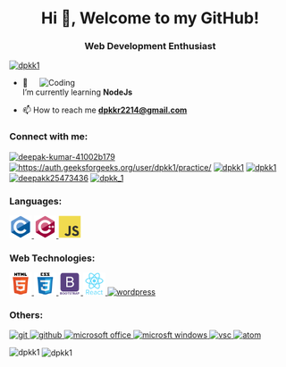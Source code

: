 <h1 align="center">Hi 👋, Welcome to my GitHub!</h1>
<h3 align="center">Web Development Enthusiast</h3>

<p align="left"> <a href="https://github.com/ryo-ma/github-profile-trophy"><img src="https://github-profile-trophy.vercel.app/?username=dpkk1" alt="dpkk1" /></a> </p>
<img align="right" alt="Coding" width="450" src="https://cdn.dribbble.com/users/1162077/screenshots/5403918/focus-animation.gif">

- 🌱 I’m currently learning **NodeJs**

- 📫 How to reach me **dpkkr2214@gmail.com**

<h3 align="left">Connect with me:</h3>
<p align="left">
<a href="https://linkedin.com/in/deepak-kumar-41002b179" target="blank"><img align="center" src="https://cdn.jsdelivr.net/npm/simple-icons@3.0.1/icons/linkedin.svg" alt="deepak-kumar-41002b179" height="30" width="40" /></a>
 <a href="https://auth.geeksforgeeks.org/user/https://auth.geeksforgeeks.org/user/dpkk1/practice/" target="blank"><img align="center" src="https://cdn.jsdelivr.net/npm/simple-icons@3.0.1/icons/geeksforgeeks.svg" alt="https://auth.geeksforgeeks.org/user/dpkk1/practice/" height="30" width="40" /></a>
<a href="https://www.hackerrank.com/dpkk1" target="blank"><img align="center" src="https://cdn.jsdelivr.net/npm/simple-icons@3.0.1/icons/hackerrank.svg" alt="dpkk1" height="30" width="40" /></a>
<a href="https://www.leetcode.com/dpkk1" target="blank"><img align="center" src="https://cdn.jsdelivr.net/npm/simple-icons@3.0.1/icons/leetcode.svg" alt="dpkk1" height="30" width="40" /></a>
<a href="https://twitter.com/deepakk25473436" target="blank"><img align="center" src="https://cdn.jsdelivr.net/npm/simple-icons@3.0.1/icons/twitter.svg" alt="deepakk25473436" height="30" width="40" /></a>
<a href="https://instagram.com/dpkk_1" target="blank"><img align="center" src="https://cdn.jsdelivr.net/npm/simple-icons@3.0.1/icons/instagram.svg" alt="dpkk_1" height="30" width="40" /></a>
</p>

<h3 align="left">Languages:</h3>
<p align="left"> 
  <a href="https://www.cprogramming.com/" target="_blank"> <img src="https://raw.githubusercontent.com/devicons/devicon/master/icons/c/c-original.svg" alt="c" width="40" height="40"/> </a>
   <a href="https://www.w3schools.com/cpp/" target="_blank"> <img src="https://raw.githubusercontent.com/devicons/devicon/master/icons/cplusplus/cplusplus-original.svg" alt="cplusplus" width="40" height="40"/> </a> 
   <a href="https://developer.mozilla.org/en-US/docs/Web/JavaScript" target="_blank"> <img src="https://raw.githubusercontent.com/devicons/devicon/master/icons/javascript/javascript-original.svg" alt="javascript" width="40" height="40"/> </a>
</p>
  
<h3 align="left">Web Technologies:</h3>
<p align="left">
  <a href="https://www.w3.org/html/" target="_blank"> <img src="https://raw.githubusercontent.com/devicons/devicon/master/icons/html5/html5-original-wordmark.svg" alt="html5" width="40" height="40"/> </a>
  <a href="https://www.w3schools.com/css/" target="_blank"> <img src="https://raw.githubusercontent.com/devicons/devicon/master/icons/css3/css3-original-wordmark.svg" alt="css3" width="40" height="40"/> </a> 
  <a href="https://getbootstrap.com" target="_blank"> <img src="https://raw.githubusercontent.com/devicons/devicon/master/icons/bootstrap/bootstrap-plain-wordmark.svg" alt="bootstrap" width="40" height="40"/> </a> 
  <a href="https://reactjs.org/" target="_blank"> <img src="https://raw.githubusercontent.com/devicons/devicon/master/icons/react/react-original-wordmark.svg" alt="react" width="40" height="40"/> </a>
  <a href="https://wordpress.org/" target="_blank"> <img src="https://img.icons8.com/color/48/000000/wordpress.png" alt="wordpress" width="40" height="40"/> </a>
  </p>
  
<h3 align="left">Others:</h3>
<p align="left">
  <a href="https://git-scm.com/" target="_blank"> <img src="https://www.vectorlogo.zone/logos/git-scm/git-scm-icon.svg" alt="git" width="40" height="40"/> </a>  
  <a href="https://github.com/" target="_blank"> <img src="https://img.icons8.com/fluent/48/000000/github.png" alt="github" width="40" height="40"/> </a>  
  <a href="https://www.office.com/" target="_blank"> <img src="https://img.icons8.com/fluent/48/000000/microsoft-office-2019.png" alt="microsoft office" width="40" height="40"/> </a>  
  <a href="https://www.microsoft.com/en-in/windows" target="_blank"> <img src="https://img.icons8.com/fluent/48/000000/windows-10.png" alt="microsft windows" width="40" height="40"/> </a>  
  <a href="https://code.visualstudio.com/" target="_blank"> <img src="https://img.icons8.com/color/48/000000/visual-studio-code-2019.png" alt="vsc" width="40" height="40"/> </a>  
  <a href="https://atom.io/" target="_blank"> <img src="https://img.icons8.com/emoji/48/000000/atom-symbol-emoji.png" alt="atom" width="40" height="40"/> </a>  
  </p>

<p><img align="left" src="https://github-readme-stats.vercel.app/api/top-langs?username=dpkk1&show_icons=true&locale=en&layout=compact" alt="dpkk1" /></p>

<p>&nbsp;<img align="center" src="https://github-readme-stats.vercel.app/api?username=dpkk1&show_icons=true&locale=en" alt="dpkk1" /></p>
